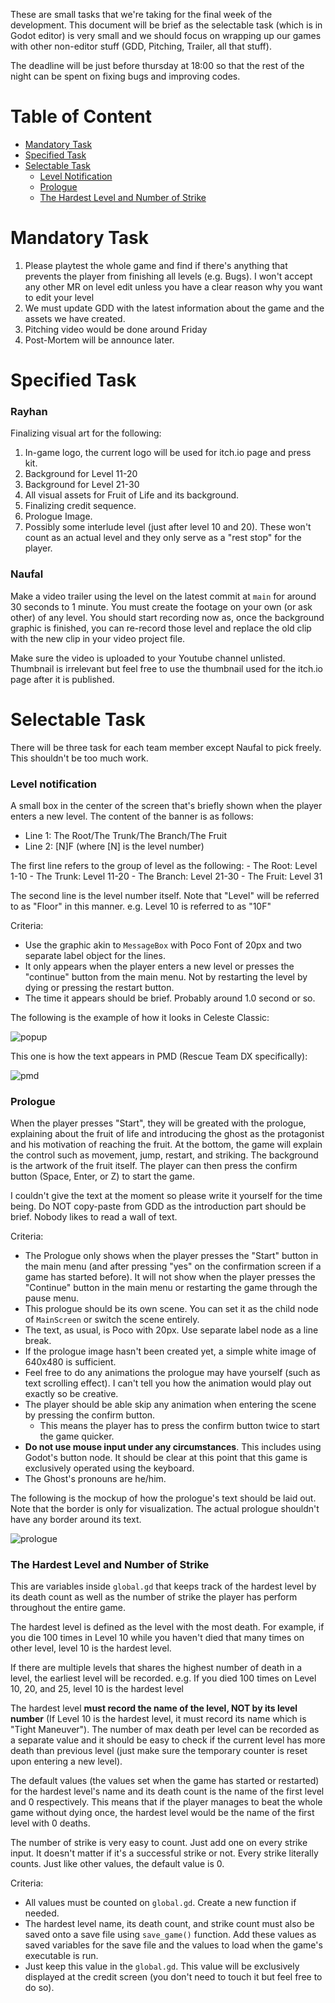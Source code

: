 These are small tasks that we're taking for the final week of the development. This document will be brief as the selectable task (which is in Godot editor) is very small and we should focus on wrapping up our games with other non-editor stuff (GDD, Pitching, Trailer, all that stuff).

The deadline will be just before thursday at 18:00 so that the rest of the night can be spent on fixing bugs and improving codes.

# Table of Content
- [Mandatory Task](#mandatory-task)
- [Specified Task](#specified-task)
- [Selectable Task](#selectable-task)
	- [Level Notification](#level-notification)
	- [Prologue](#prologue)
	- [The Hardest Level and Number of Strike](#the-hardest-level-and-number-of-strike)

# Mandatory Task
1. Please playtest the whole game and find if there's anything that prevents the player from finishing all levels (e.g. Bugs). I won't accept any other MR on level edit unless you have a clear reason why you want to edit your level
2. We must update GDD with the latest information about the game and the assets we have created.
3. Pitching video would be done around Friday
4. Post-Mortem will be announce later.

# Specified Task

### Rayhan
Finalizing visual art for the following:
1. In-game logo, the current logo will be used for itch.io page and press kit.
2. Background for Level 11-20	
3. Background for Level 21-30
4. All visual assets for Fruit of Life and its background.
5. Finalizing credit sequence.
6. Prologue Image.
7. Possibly some interlude level (just after level 10 and 20). These won't count as an actual level and they only serve as a "rest stop" for the player.

### Naufal
Make a video trailer using the level on the latest commit at `main` for around 30 seconds to 1 minute. You must create the footage on your own (or ask other) of any level. You should start recording now as, once the background graphic is finished, you can re-record those level and replace the old clip with the new clip in your video project file.

Make sure the video is uploaded to your Youtube channel unlisted. Thumbnail is irrelevant but feel free to use the thumbnail used for the itch.io page after it is published.

# Selectable Task
There will be three task for each team member except Naufal to pick freely. This shouldn't be too much work.

### Level notification
A small box in the center of the screen that's briefly shown when the player enters a new level. The content of the banner is as follows:

- Line 1: The Root/The Trunk/The Branch/The Fruit
- Line 2: [N]F (where [N] is the level number)
 
The first line refers to the group of level as the following:
	- The Root: Level 1-10
	- The Trunk: Level 11-20
	- The Branch: Level 21-30
	- The Fruit: Level 31

The second line is the level number itself. Note that "Level" will be referred to as "Floor" in this manner. e.g. Level 10 is referred to as "10F"

Criteria:
- Use the graphic akin to `MessageBox` with Poco Font of 20px and two separate label object for the lines.
- It only appears when the player enters a new level or presses the "continue" button from the main menu. Not by restarting the level by dying or pressing the restart button.
- The time it appears should be brief. Probably around 1.0 second or so.

The following is the example of how it looks in Celeste Classic:  

![popup](popup.png)

This one is how the text appears in PMD (Rescue Team DX specifically):  

![pmd](pmd.jpg)

### Prologue
When the player presses "Start", they will be greated with the prologue, explaining about the fruit of life and introducing the ghost as the protagonist and his motivation of reaching the fruit. At the bottom, the game will explain the control such as movement, jump, restart, and striking. The background is the artwork of the fruit itself. The player can then press the confirm button (Space, Enter, or Z) to start the game.

I couldn't give the text at the moment so please write it yourself for the time being. Do NOT copy-paste from GDD as the introduction part should be brief. Nobody likes to read a wall of text.

Criteria:
- The Prologue only shows when the player presses the "Start" button in the main menu (and after pressing "yes" on the confirmation screen if a game has started before). It will not show when the player presses the "Continue" button in the main menu or restarting the game through the pause menu.
- This prologue should be its own scene. You can set it as the child node of `MainScreen` or switch the scene entirely.
- The text, as usual, is Poco with 20px. Use separate label node as a line break.
- If the prologue image hasn't been created yet, a simple white image of 640x480 is sufficient.
- Feel free to do any animations the prologue may have yourself (such as text scrolling effect). I can't tell you how the animation would play out exactly so be creative.
- The player should be able skip any animation when entering the scene by pressing the confirm button.
	- This means the player has to press the confirm button twice to start the game quicker.
- **Do not use mouse input under any circumstances**. This includes using Godot's button node. It should be clear at this point that this game is exclusively operated using the keyboard.
- The Ghost's pronouns are he/him.

The following is the mockup of how the prologue's text should be laid out. Note that the border is only for visualization. The actual prologue shouldn't have any border around its text.

![prologue](prologue.png)

### The Hardest Level and Number of Strike
This are variables inside `global.gd` that keeps track of the hardest level by its death count as well as the number of strike the player has perform throughout the entire game.

The hardest level is defined as the level with the most death. For example, if you die 100 times in Level 10 while you haven't died that many times on other level, level 10 is the hardest level.

If there are multiple levels that shares the highest number of death in a level, the earliest level will be recorded. e.g. If you died 100 times on Level 10, 20, and 25, level 10 is the hardest level

The hardest level **must record the name of the level, NOT by its level number** (If Level 10 is the hardest level, it must record its name which is "Tight Maneuver"). The number of max death per level can be recorded as a separate value and it should be easy to check if the current level has more death than previous level (just make sure the temporary counter is reset upon entering a new level).

The default values (the values set when the game has started or restarted) for the hardest level's name and its death count is the name of the first level and 0 respectively. This means that if the player manages to beat the whole game without dying once, the hardest level would be the name of the first level with 0 deaths.

The number of strike is very easy to count. Just add one on every strike input. It doesn't matter if it's a successful strike or not. Every strike literally counts. Just like other values, the default value is 0.

Criteria:
- All values must be counted on `global.gd`. Create a new function if needed.
- The hardest level name, its death count, and strike count must also be saved onto a save file using `save_game()` function. Add these values as saved variables for the save file and the values to load when the game's executable is run.
- Just keep this value in the `global.gd`. This value will be exclusively displayed at the credit screen (you don't need to touch it but feel free to do so).
